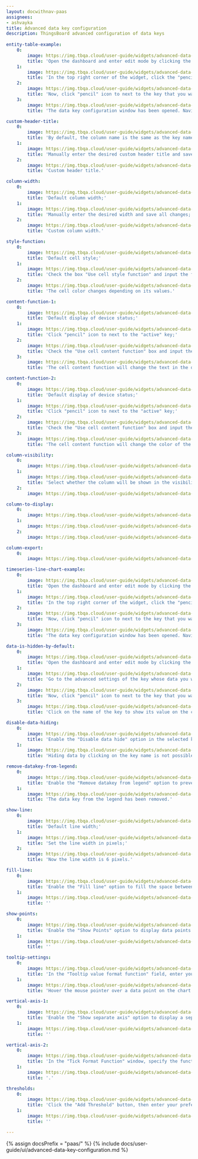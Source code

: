 ```yaml
---
layout: docwithnav-paas
assignees:
- ashvayka
title: Advanced data key configuration
description: ThingsBoard advanced configuration of data keys
  
entity-table-example:
    0:
        image: https://img.tbqa.cloud/user-guide/widgets/advanced-data-key/entity-table-example-1-pe.png
        title: 'Open the dashboard and enter edit mode by clicking the button in the top right corner of the screen;'
    1:
        image: https://img.tbqa.cloud/user-guide/widgets/advanced-data-key/entity-table-example-2-pe.png
        title: 'In the top right corner of the widget, click the "pencil" icon to open the widget editing window;'
    2:
        image: https://img.tbqa.cloud/user-guide/widgets/advanced-data-key/entity-table-example-3-pe.png
        title: 'Now, click "pencil" icon to next to the key that you want to edit;'
    3:
        image: https://img.tbqa.cloud/user-guide/widgets/advanced-data-key/entity-table-example-4-pe.png
        title: 'The data key configuration window has been opened. Navigate to the "Advanced" tab to open advanced data key configuration.'

custom-header-title:
    0:
        image: https://img.tbqa.cloud/user-guide/widgets/advanced-data-key/custom-header-title-1-pe.png
        title: 'By default, the column name is the same as the key name;'
    1:
        image: https://img.tbqa.cloud/user-guide/widgets/advanced-data-key/custom-header-title-3-pe.png
        title: 'Manually enter the desired custom header title and save all changes;'
    2:
        image: https://img.tbqa.cloud/user-guide/widgets/advanced-data-key/custom-header-title-4-pe.png
        title: 'Custom header title.'

column-width:
    0:
        image: https://img.tbqa.cloud/user-guide/widgets/advanced-data-key/column-width-3-pe.png
        title: 'Default column width;'
    1:
        image: https://img.tbqa.cloud/user-guide/widgets/advanced-data-key/column-width-1-pe.png
        title: 'Manually enter the desired width and save all changes;'
    2:
        image: https://img.tbqa.cloud/user-guide/widgets/advanced-data-key/column-width-2-pe.png
        title: 'Custom column width.'

style-function:
    0:
        image: https://img.tbqa.cloud/user-guide/widgets/advanced-data-key/style-function-3-pe.png
        title: 'Default cell style;'
    1:
        image: https://img.tbqa.cloud/user-guide/widgets/advanced-data-key/style-function-1-pe.png
        title: 'Check the box "Use cell style function" and input the function in the "Cell style function" field and save all changes;'
    2:
        image: https://img.tbqa.cloud/user-guide/widgets/advanced-data-key/style-function-2-pe.png
        title: 'The cell color changes depending on its values.'

content-function-1:
    0:
        image: https://img.tbqa.cloud/user-guide/widgets/advanced-data-key/content-function-1-pe.png
        title: 'Default display of device status;'
    1:
        image: https://img.tbqa.cloud/user-guide/widgets/advanced-data-key/content-function-2-pe.png
        title: 'Click "pencil" icon to next to the "active" key;'
    2:
        image: https://img.tbqa.cloud/user-guide/widgets/advanced-data-key/content-function-3-pe.png
        title: 'Check the "Use cell content function" box and input the function in the "Cell content function" field and save all changes.'
    3:
        image: https://img.tbqa.cloud/user-guide/widgets/advanced-data-key/content-function-4-pe.png
        title: 'The cell content function will change the text in the device name row based on the device&#39;s status.'

content-function-2:
    0:
        image: https://img.tbqa.cloud/user-guide/widgets/advanced-data-key/content-function-1-pe.png
        title: 'Default display of device status;'
    1:
        image: https://img.tbqa.cloud/user-guide/widgets/advanced-data-key/content-function-2-pe.png
        title: 'Click "pencil" icon to next to the "active" key;'
    2:
        image: https://img.tbqa.cloud/user-guide/widgets/advanced-data-key/content-function-5-pe.png
        title: 'Check the "Use cell content function" box and input the function in the "Cell content function" field and save all changes;'
    3:
        image: https://img.tbqa.cloud/user-guide/widgets/advanced-data-key/content-function-6-pe.png
        title: 'The cell content function will change the color of the icon in the device name row based on the device&#39;s status.'

column-visibility:
    0:
        image: https://img.tbqa.cloud/user-guide/widgets/advanced-data-key/column-visibility-3-pe.png
    1:
        image: https://img.tbqa.cloud/user-guide/widgets/advanced-data-key/column-visibility-1-pe.png
        title: 'Select whether the column will be shown in the visibility selection menu so that clients without permissions will not be able to hide it.'
    2:
        image: https://img.tbqa.cloud/user-guide/widgets/advanced-data-key/column-visibility-2-pe.png

column-to-display:
    0:
        image: https://img.tbqa.cloud/user-guide/widgets/advanced-data-key/column-to-display-1-pe.png
    1:
        image: https://img.tbqa.cloud/user-guide/widgets/advanced-data-key/column-to-display-2-pe.png
    2:
        image: https://img.tbqa.cloud/user-guide/widgets/advanced-data-key/column-to-display-3-pe.png

column-export:
    0:
        image: https://img.tbqa.cloud/user-guide/widgets/advanced-data-key/column-export-1-pe.png

timeseries-line-chart-example:
    0:
        image: https://img.tbqa.cloud/user-guide/widgets/advanced-data-key/timeseries-line-chart-example-1-pe.png
        title: 'Open the dashboard and enter edit mode by clicking the button in the top right corner of the screen.;'
    1:
        image: https://img.tbqa.cloud/user-guide/widgets/advanced-data-key/timeseries-line-chart-example-2-pe.png
        title: 'In the top right corner of the widget, click the "pencil" icon to open the widget editing window;'
    2:
        image: https://img.tbqa.cloud/user-guide/widgets/advanced-data-key/timeseries-line-chart-example-3-pe.png
        title: 'Now, click "pencil" icon to next to the key that you want to edit;'
    3:
        image: https://img.tbqa.cloud/user-guide/widgets/advanced-data-key/timeseries-line-chart-example-4-pe.png
        title: 'The data key configuration window has been opened. Navigate to the "Advanced" tab to open advanced data key configuration.'

data-is-hidden-by-default:
    0:
        image: https://img.tbqa.cloud/user-guide/widgets/advanced-data-key/data-is-hidden-by-default-1-pe.png
        title: 'Open the dashboard and enter edit mode by clicking the button in the top right corner of the screen.;'
    1:
        image: https://img.tbqa.cloud/user-guide/widgets/advanced-data-key/data-is-hidden-by-default-2-pe.png
        title: 'Go to the advanced settings of the key whose data you want to hide on the chart by default, and enable "Data is hidden by default";'
    2:
        image: https://img.tbqa.cloud/user-guide/widgets/advanced-data-key/data-is-hidden-by-default-3-pe.png
        title: 'Now, click "pencil" icon to next to the key that you want to edit;'
    3:
        image: https://img.tbqa.cloud/user-guide/widgets/advanced-data-key/data-is-hidden-by-default-4-pe.png
        title: 'Click on the name of the key to show its value on the chart again.'

disable-data-hiding:
    0:
        image: https://img.tbqa.cloud/user-guide/widgets/advanced-data-key/disable-data-hiding-1-pe.png
        title: 'Enable the "Disable data hide" option in the selected key so that you and your users cannot hide the data on the chart by clicking on the key name;'
    1:
        image: https://img.tbqa.cloud/user-guide/widgets/advanced-data-key/disable-data-hiding-2-pe.png
        title: 'Hiding data by clicking on the key name is not possible.'

remove-datakey-from-legend:
    0:
        image: https://img.tbqa.cloud/user-guide/widgets/advanced-data-key/remove-datakey-from-legend-1-pe.png
        title: 'Enable the "Remove datakey from legend" option to prevent the selected key from being displayed in the legend;'
    1:
        image: https://img.tbqa.cloud/user-guide/widgets/advanced-data-key/remove-datakey-from-legend-2-pe.png
        title: 'The data key from the legend has been removed.'

show-line:
    0:
        image: https://img.tbqa.cloud/user-guide/widgets/advanced-data-key/show-line-1-pe.png
        title: 'Default line width;'
    1:
        image: https://img.tbqa.cloud/user-guide/widgets/advanced-data-key/show-line-2-pe.png
        title: 'Set the line width in pixels;'
    2:
        image: https://img.tbqa.cloud/user-guide/widgets/advanced-data-key/show-line-3-pe.png
        title: 'Now the line width is 6 pixels.'

fill-line:
    0:
        image: https://img.tbqa.cloud/user-guide/widgets/advanced-data-key/fill-line-1-pe.png
        title: 'Enable the "Fill line" option to fill the space between the line and the bottom border of the chart. You can also specify the opacity of the fill in the range of 0 to 1.'
    1:
        image: https://img.tbqa.cloud/user-guide/widgets/advanced-data-key/fill-line-2-pe.png
        title: ''

show-points:
    0:
        image: https://img.tbqa.cloud/user-guide/widgets/advanced-data-key/show-points-1-pe.png
        title: 'Enable the "Show Points" option to display data points on the chart. Specify the line width of points (px), radius of points (px), and point shape of the points.'
    1:
        image: https://img.tbqa.cloud/user-guide/widgets/advanced-data-key/show-points-2-pe.png
        title: ''

tooltip-settings:
    0:
        image: https://img.tbqa.cloud/user-guide/widgets/advanced-data-key/tooltip-settings-1-pe.png
        title: 'In the "Tooltip value format function" field, enter your tooltip function;'
    1:
        image: https://img.tbqa.cloud/user-guide/widgets/advanced-data-key/tooltip-settings-2-pe.png
        title: 'Hover the mouse pointer over a data point on the chart to see the customized tooltip content.'

vertical-axis-1:
    0:
        image: https://img.tbqa.cloud/user-guide/widgets/advanced-data-key/vertical-axis-1-pe.png
        title: 'Enable the "Show separate axis" option to display a separate axis for this data key. For this axis, you can set your own title, minimum and maximum values of the scale, specify the number of decimal places, and the step size between ticks on the vertical axis.'
    1:
        image: https://img.tbqa.cloud/user-guide/widgets/advanced-data-key/vertical-axis-2-pe.png
        title: ''

vertical-axis-2:
    0:
        image: https://img.tbqa.cloud/user-guide/widgets/advanced-data-key/vertical-axis-3-pe.png
        title: 'In the "Tick Format Function" window, specify the function that will format the value to be displayed as Y axis tick.'
    1:
        image: https://img.tbqa.cloud/user-guide/widgets/advanced-data-key/vertical-axis-4-pe.png
        title: '.'

thresholds:
    0:
        image: https://img.tbqa.cloud/user-guide/widgets/advanced-data-key/thresholds-1-pe.png
        title: 'Click the "Add Threshold" button, then enter your preferred threshold value and set the color and line width.'
    1:
        image: https://img.tbqa.cloud/user-guide/widgets/advanced-data-key/thresholds-2-pe.png
        title: ''

---
```


{% assign docsPrefix = "paas/" %}
{% include docs/user-guide/ui/advanced-data-key-configuration.md %}